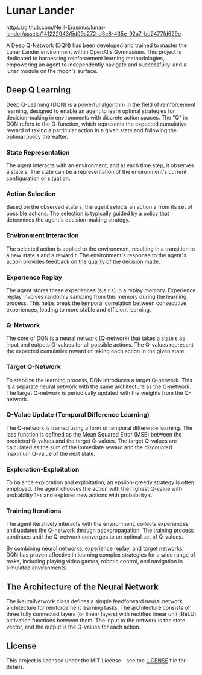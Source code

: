 # Lunar Lander

https://github.com/Neill-Erasmus/lunar-lander/assets/141222943/5d09c272-d3e8-435e-92a7-bd2477fd629e

A Deep Q-Network (DQN) has been developed and trained to master the Lunar Lander environment within OpenAI's Gymnasium. This project is dedicated to harnessing reinforcement learning methodologies, empowering an agent to independently navigate and successfully land a lunar module on the moon's surface.

## Deep Q Learning

Deep Q-Learning (DQN) is a powerful algorithm in the field of reinforcement learning, designed to enable an agent to learn optimal strategies for decision-making in environments with discrete action spaces. The "Q" in DQN refers to the Q-function, which represents the expected cumulative reward of taking a particular action in a given state and following the optimal policy thereafter.

### State Representation

The agent interacts with an environment, and at each time step, it observes a state s. 
The state can be a representation of the environment's current configuration or situation.

### Action Selection

Based on the observed state s, the agent selects an action a from its set of possible actions.
The selection is typically guided by a policy that determines the agent's decision-making strategy.

### Environment Interaction

The selected action is applied to the environment, resulting in a transition to a new state s and a reward r. 
The environment's response to the agent's action provides feedback on the quality of the decision made.

### Experience Replay

The agent stores these experiences (s,a,r,s) in a replay memory. Experience replay involves randomly sampling 
from this memory during the learning process. This helps break the temporal correlation between consecutive 
experiences, leading to more stable and efficient learning.

### Q-Network

The core of DQN is a neural network (Q-network) that takes a state s as input and outputs Q-values for all possible actions.
The Q-values represent the expected cumulative reward of taking each action in the given state.

### Target Q-Network

To stabilize the learning process, DQN introduces a target Q-network. This is a separate neural network with the same architecture as the Q-network. The target Q-network is periodically updated with the weights from the Q-network.

### Q-Value Update (Temporal Difference Learning)

The Q-network is trained using a form of temporal difference learning. The loss function is defined as the Mean Squared Error (MSE) between the predicted Q-values and the target Q-values. The target Q-values are calculated as the sum of the immediate reward and the discounted maximum Q-value of the next state.

### Exploration-Exploitation

To balance exploration and exploitation, an epsilon-greedy strategy is often employed. The agent chooses the action with the highest Q-value with probability 1−ϵ and explores new actions with probability ϵ.

### Training Iterations

The agent iteratively interacts with the environment, collects experiences, and updates the Q-network through backpropagation. The training process continues until the Q-network converges to an optimal set of Q-values.

By combining neural networks, experience replay, and target networks, DQN has proven effective in learning complex strategies for a wide range of tasks, including playing video games, robotic control, and navigation in simulated environments.

## The Architecture of the Neural Network

The NeuralNetwork class defines a simple feedforward neural network architecture for reinforcement learning tasks. The architecture consists of three fully connected layers (or linear layers) with rectified linear unit (ReLU) activation functions between them. The input to the network is the state vector, and the output is the Q-values for each action.

## License

This project is licensed under the MIT License - see the [LICENSE](LICENSE) file for details.

